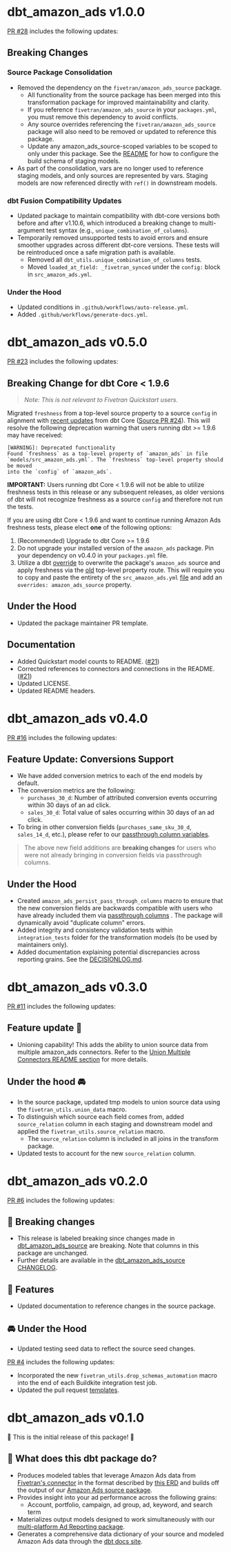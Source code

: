 # dbt_amazon_ads v1.0.0

[PR #28](https://github.com/fivetran/dbt_amazon_ads/pull/28) includes the following updates:

## Breaking Changes

### Source Package Consolidation
- Removed the dependency on the `fivetran/amazon_ads_source` package.
  - All functionality from the source package has been merged into this transformation package for improved maintainability and clarity.
  - If you reference `fivetran/amazon_ads_source` in your `packages.yml`, you must remove this dependency to avoid conflicts.
  - Any source overrides referencing the `fivetran/amazon_ads_source` package will also need to be removed or updated to reference this package.
  - Update any amazon_ads_source-scoped variables to be scoped to only under this package. See the [README](https://github.com/fivetran/dbt_amazon_ads/blob/main/README.md) for how to configure the build schema of staging models.
- As part of the consolidation, vars are no longer used to reference staging models, and only sources are represented by vars. Staging models are now referenced directly with `ref()` in downstream models.


### dbt Fusion Compatibility Updates
- Updated package to maintain compatibility with dbt-core versions both before and after v1.10.6, which introduced a breaking change to multi-argument test syntax (e.g., `unique_combination_of_columns`).
- Temporarily removed unsupported tests to avoid errors and ensure smoother upgrades across different dbt-core versions. These tests will be reintroduced once a safe migration path is available.
  - Removed all `dbt_utils.unique_combination_of_columns` tests.
  - Moved `loaded_at_field: _fivetran_synced` under the `config:` block in `src_amazon_ads.yml`.

### Under the Hood

- Updated conditions in `.github/workflows/auto-release.yml`.
- Added `.github/workflows/generate-docs.yml`.

# dbt_amazon_ads v0.5.0

[PR #23](https://github.com/fivetran/dbt_amazon_ads/pull/23) includes the following updates:

## Breaking Change for dbt Core < 1.9.6
> *Note: This is not relevant to Fivetran Quickstart users.*

Migrated `freshness` from a top-level source property to a source `config` in alignment with [recent updates](https://github.com/dbt-labs/dbt-core/issues/11506) from dbt Core ([Source PR #24](https://github.com/fivetran/dbt_amazon_ads_source/pull/24)). This will resolve the following deprecation warning that users running dbt >= 1.9.6 may have received:

```
[WARNING]: Deprecated functionality
Found `freshness` as a top-level property of `amazon_ads` in file
`models/src_amazon_ads.yml`. The `freshness` top-level property should be moved
into the `config` of `amazon_ads`.
```

**IMPORTANT:** Users running dbt Core < 1.9.6 will not be able to utilize freshness tests in this release or any subsequent releases, as older versions of dbt will not recognize freshness as a source `config` and therefore not run the tests.

If you are using dbt Core < 1.9.6 and want to continue running Amazon Ads freshness tests, please elect **one** of the following options:
  1. (Recommended) Upgrade to dbt Core >= 1.9.6
  2. Do not upgrade your installed version of the `amazon_ads` package. Pin your dependency on v0.4.0 in your `packages.yml` file.
  3. Utilize a dbt [override](https://docs.getdbt.com/reference/resource-properties/overrides) to overwrite the package's `amazon_ads` source and apply freshness via the [old](https://github.com/fivetran/dbt_amazon_ads_source/blob/main/models/src_amazon_ads.yml#L11-L13) top-level property route. This will require you to copy and paste the entirety of the `src_amazon_ads.yml` [file](https://github.com/fivetran/dbt_amazon_ads_source/blob/main/models/src_amazon_ads.yml#L4-L369) and add an `overrides: amazon_ads_source` property.

## Under the Hood
- Updated the package maintainer PR template.

## Documentation
- Added Quickstart model counts to README. ([#21](https://github.com/fivetran/dbt_amazon_ads/pull/21))
- Corrected references to connectors and connections in the README. ([#21](https://github.com/fivetran/dbt_amazon_ads/pull/21))
- Updated LICENSE.
- Updated README headers.

# dbt_amazon_ads v0.4.0
[PR #16](https://github.com/fivetran/dbt_amazon_ads/pull/16) includes the following updates:

## Feature Update: Conversions Support
- We have added conversion metrics to each of the end models by default.
- The conversion metrics are the following:
  - `purchases_30_d`: Number of attributed conversion events occurring within 30 days of an ad click.
  - `sales_30_d`: Total value of sales occurring within 30 days of an ad click.
- To bring in other conversion fields (`purchases_same_sku_30_d`, `sales_14_d`, etc.), please refer to our [passthrough column variables](https://github.com/fivetran/dbt_amazon_ads_source?tab=readme-ov-file#passing-through-additional-metrics).

> The above new field additions are **breaking changes** for users who were not already bringing in conversion fields via passthrough columns.

## Under the Hood
- Created `amazon_ads_persist_pass_through_columns` macro to ensure that the new conversion fields are backwards compatible with users who have already included them via [passthrough columns](https://github.com/fivetran/dbt_amazon_ads?tab=readme-ov-file#passing-through-additional-metrics) . The package will dynamically avoid "duplicate column" errors.
- Added integrity and consistency validation tests within `integration_tests` folder for the transformation models (to be used by maintainers only).
- Added documentation explaining potential discrepancies across reporting grains. See the [DECISIONLOG.md](https://github.com/fivetran/dbt_amazon_ads/blob/main/DECISIONLOG.md).

# dbt_amazon_ads v0.3.0
[PR #11](https://github.com/fivetran/dbt_amazon_ads/pull/11) includes the following updates:
## Feature update 🎉
- Unioning capability! This adds the ability to union source data from multiple amazon_ads connectors. Refer to the [Union Multiple Connectors README section](https://github.com/fivetran/dbt_amazon_ads/blob/main/README.md#union-multiple-connectors) for more details.

## Under the hood 🚘
- In the source package, updated tmp models to union source data using the `fivetran_utils.union_data` macro. 
- To distinguish which source each field comes from, added `source_relation` column in each staging and downstream model and applied the `fivetran_utils.source_relation` macro.
  - The `source_relation` column is included in all joins in the transform package. 
- Updated tests to account for the new `source_relation` column.

# dbt_amazon_ads v0.2.0
[PR #6](https://github.com/fivetran/dbt_amazon_ads/pull/6) includes the following updates:
## 🚨 Breaking changes
- This release is labeled breaking since changes made in [dbt_amazon_ads_source](https://github.com/fivetran/dbt_amazon_ads_source) are breaking. Note that columns in this package are unchanged.
- Further details are available in the [dbt_amazon_ads_source CHANGELOG](https://github.com/fivetran/dbt_amazon_ads_source/blob/main/CHANGELOG.md).
## 🎉 Features
- Updated documentation to reference changes in the source package.

 ## 🚘 Under the Hood
- Updated testing seed data to reflect the source seed changes.

 [PR #4](https://github.com/fivetran/dbt_amazon_ads/pull/4) includes the following updates:
- Incorporated the new `fivetran_utils.drop_schemas_automation` macro into the end of each Buildkite integration test job.
- Updated the pull request [templates](/.github).

 # dbt_amazon_ads v0.1.0
🎉 This is the initial release of this package! 🎉
## 📣 What does this dbt package do?
- Produces modeled tables that leverage Amazon Ads data from [Fivetran's connector](https://fivetran.com/docs/applications/amazon-ads) in the format described by [this ERD](https://fivetran.com/docs/applications/amazon-ads#schemainformation) and builds off the output of our [Amazon Ads source package](https://github.com/fivetran/dbt_amazon_ads_source).
- Provides insight into your ad performance across the following grains:
  - Account, portfolio, campaign, ad group, ad, keyword, and search term
- Materializes output models designed to work simultaneously with our [multi-platform Ad Reporting package](https://github.com/fivetran/dbt_ad_reporting).
- Generates a comprehensive data dictionary of your source and modeled Amazon Ads data through the [dbt docs site](https://fivetran.github.io/dbt_amazon_ads/).
